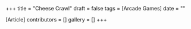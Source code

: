 +++
title = "Cheese Crawl"
draft = false
tags = [Arcade Games]
date = ""

[Article]
contributors = []
gallery = []
+++